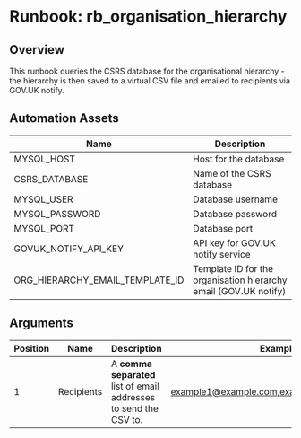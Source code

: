 # Runbook: rb_organisation_hierarchy

## Overview

This runbook queries the CSRS database for the organisational hierarchy - the hierarchy is then saved to a virtual CSV file and emailed to recipients via GOV.UK notify.

## Automation Assets

|Name|Description|
|-|-|
|MYSQL_HOST|Host for the database|
|CSRS_DATABASE|Name of the CSRS database|
|MYSQL_USER|Database username|
|MYSQL_PASSWORD|Database password|
|MYSQL_PORT|Database port|
|GOVUK_NOTIFY_API_KEY|API key for GOV.UK notify service|
|ORG_HIERARCHY_EMAIL_TEMPLATE_ID|Template ID for the organisation hierarchy email (GOV.UK notify)|

## Arguments

|Position|Name|Description|Example|
|-|-|-|-|
|1|Recipients|A **comma separated** list of email addresses to send the CSV to.|example1@example.com,example2@example.com
